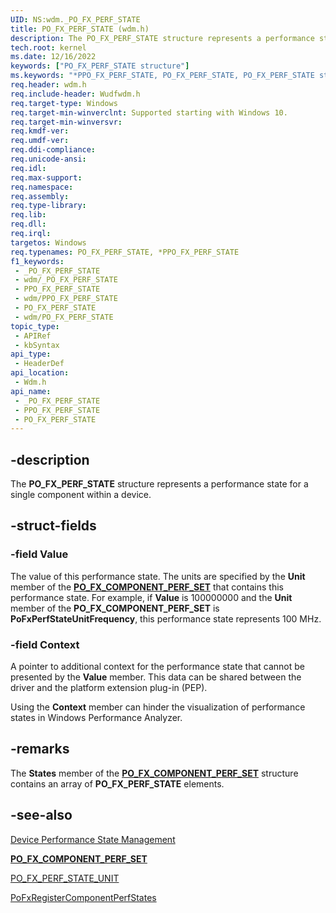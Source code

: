 ```yaml
---
UID: NS:wdm._PO_FX_PERF_STATE
title: PO_FX_PERF_STATE (wdm.h)
description: The PO_FX_PERF_STATE structure represents a performance state for a single component within a device.
tech.root: kernel
ms.date: 12/16/2022
keywords: ["PO_FX_PERF_STATE structure"]
ms.keywords: "*PPO_FX_PERF_STATE, PO_FX_PERF_STATE, PO_FX_PERF_STATE structure [Kernel-Mode Driver Architecture], PPO_FX_PERF_STATE, PPO_FX_PERF_STATE structure pointer [Kernel-Mode Driver Architecture], _PO_FX_PERF_STATE, kernel.po_fx_perf_state, wdm/PO_FX_PERF_STATE, wdm/PPO_FX_PERF_STATE"
req.header: wdm.h
req.include-header: Wudfwdm.h
req.target-type: Windows
req.target-min-winverclnt: Supported starting with Windows 10.
req.target-min-winversvr: 
req.kmdf-ver: 
req.umdf-ver: 
req.ddi-compliance: 
req.unicode-ansi: 
req.idl: 
req.max-support: 
req.namespace: 
req.assembly: 
req.type-library: 
req.lib: 
req.dll: 
req.irql: 
targetos: Windows
req.typenames: PO_FX_PERF_STATE, *PPO_FX_PERF_STATE
f1_keywords:
 - _PO_FX_PERF_STATE
 - wdm/_PO_FX_PERF_STATE
 - PPO_FX_PERF_STATE
 - wdm/PPO_FX_PERF_STATE
 - PO_FX_PERF_STATE
 - wdm/PO_FX_PERF_STATE
topic_type:
 - APIRef
 - kbSyntax
api_type:
 - HeaderDef
api_location:
 - Wdm.h
api_name:
 - _PO_FX_PERF_STATE
 - PPO_FX_PERF_STATE
 - PO_FX_PERF_STATE
---
```


## -description

The **PO_FX_PERF_STATE** structure represents a performance state for a single component within a device.

## -struct-fields

### -field Value

The value of this performance state. The units are specified by the **Unit** member of the [**PO_FX_COMPONENT_PERF_SET**](/windows-hardware/drivers/ddi/wdm/ns-wdm-_po_fx_component_perf_set) that contains this performance state. For example, if **Value** is 100000000 and the **Unit** member of the  **PO_FX_COMPONENT_PERF_SET** is **PoFxPerfStateUnitFrequency**, this performance state represents 100 MHz.

### -field Context

A pointer to additional context for the performance state that cannot be presented by the **Value** member. This data can be shared between the driver and the platform extension plug-in (PEP).

Using the **Context** member can hinder the visualization of performance states in Windows Performance Analyzer.

## -remarks

The **States** member of the [**PO_FX_COMPONENT_PERF_SET**](/windows-hardware/drivers/ddi/wdm/ns-wdm-_po_fx_component_perf_set) structure contains an array of **PO_FX_PERF_STATE** elements.

## -see-also

[Device Performance State Management](/windows-hardware/drivers/kernel/component-level-performance-management)

[**PO_FX_COMPONENT_PERF_SET**](/windows-hardware/drivers/ddi/wdm/ns-wdm-_po_fx_component_perf_set)

[PO_FX_PERF_STATE_UNIT](/windows-hardware/drivers/ddi/wdm/ne-wdm-_po_fx_perf_state_unit)

[PoFxRegisterComponentPerfStates](/windows-hardware/drivers/ddi/wdm/nf-wdm-pofxregistercomponentperfstates)
